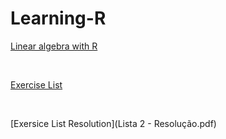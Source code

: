 # Learning-R

[Linear algebra with R](Linear-algebra-with-R.pdf)

<br>

[Exercise List](Lista_2.pdf)

<br>

[Exersice List Resolution](Lista 2 - Resolução.pdf)

<br>
